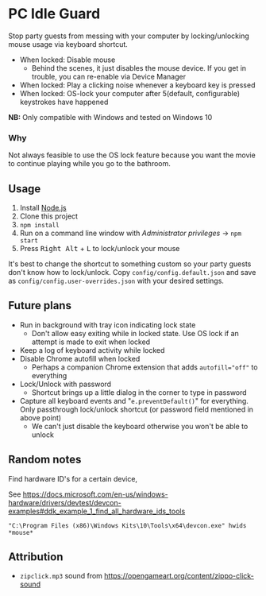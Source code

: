 # PC Idle Guard

Stop party guests from messing with your computer by locking/unlocking mouse usage via keyboard shortcut.

 - When locked: Disable mouse
    - Behind the scenes, it just disables the mouse device. If you get in trouble, you can re-enable via Device Manager
 - When locked: Play a clicking noise whenever a keyboard key is pressed
 - When locked: OS-lock your computer after 5(default, configurable) keystrokes have happened

**NB:** Only compatible with Windows and tested on Windows 10

### Why

Not always feasible to use the OS lock feature because you want the movie to continue playing while you go to the bathroom.


## Usage

 1. Install [Node.js](https://nodejs.org/en/)
 1. Clone this project
 1. `npm install`
 1. Run on a command line window with *Administrator privileges* -> `npm start`
 1. Press <kbd>Right Alt</kbd> + <kbd>L</kbd> to lock/unlock your mouse

It's best to change the shortcut to something custom so your party guests don't know how to lock/unlock. Copy `config/config.default.json` and save as `config/config.user-overrides.json` with your desired settings.


## Future plans

 - Run in background with tray icon indicating lock state
    - Don't allow easy exiting while in locked state. Use OS lock if an attempt is made to exit when locked
 - Keep a log of keyboard activity while locked
 - Disable Chrome autofill when locked
    - Perhaps a companion Chrome extension that adds `autofill="off"` to everything
 - Lock/Unlock with password
    - Shortcut brings up a little dialog in the corner to type in password
 - Capture all keyboard events and "`e.preventDefault()`" for everything. Only passthrough lock/unlock shortcut (or password field mentioned in above point)
    - We can't just disable the keyboard otherwise you won't be able to unlock


## Random notes

Find hardware ID's for a certain device,

See https://docs.microsoft.com/en-us/windows-hardware/drivers/devtest/devcon-examples#ddk_example_1_find_all_hardware_ids_tools

```
"C:\Program Files (x86)\Windows Kits\10\Tools\x64\devcon.exe" hwids *mouse*
```

## Attribution

 - `zipclick.mp3` sound from https://opengameart.org/content/zippo-click-sound
